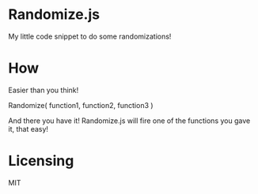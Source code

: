 Randomize.js
============

My little code snippet to do some randomizations!


How
===

Easier than you think!

  Randomize( function1, function2, function3 )

And there you have it! Randomize.js will fire one of the functions you gave it, that easy!


Licensing
=========

MIT
